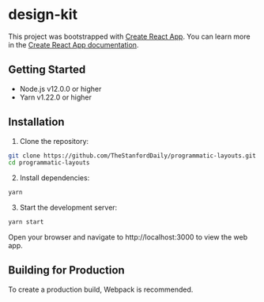 # design-kit
This project was bootstrapped with [Create React App](https://github.com/facebook/create-react-app). You can learn more in the [Create React App documentation](https://create-react-app.dev/docs/getting-started/).

## Getting Started
- Node.js v12.0.0 or higher
- Yarn v1.22.0 or higher

## Installation
1. Clone the repository:
```bash
git clone https://github.com/TheStanfordDaily/programmatic-layouts.git
cd programmatic-layouts
```
2. Install dependencies:
```bash
yarn
```
3. Start the development server:
```bash
yarn start
```
Open your browser and navigate to http://localhost:3000 to view the web app.

## Building for Production
To create a production build, Webpack is recommended.